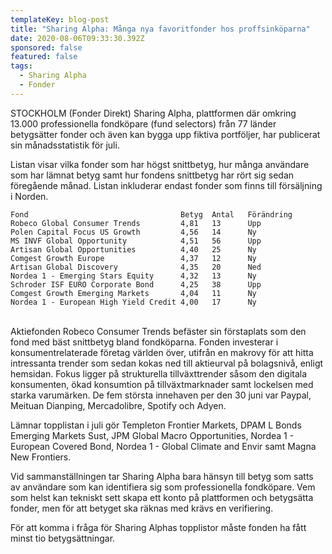```yaml
---
templateKey: blog-post
title: "Sharing Alpha: Många nya favoritfonder hos proffsinköparna"
date: 2020-08-06T09:33:30.392Z
sponsored: false
featured: false
tags:
  - Sharing Alpha
  - Fonder
---
```

STOCKHOLM (Fonder Direkt) Sharing Alpha, plattformen där omkring 13.000 professionella fondköpare (fund selectors) från 77 länder betygsätter fonder och även kan bygga upp fiktiva portföljer, har publicerat sin månadsstatistik för juli.

Listan visar vilka fonder som har högst snittbetyg, hur många användare som har lämnat betyg samt hur fondens snittbetyg har rört sig sedan föregående månad. Listan inkluderar endast fonder som finns till försäljning i Norden.

```
Fond                                  Betyg  Antal   Förändring
Robeco Global Consumer Trends         4,81   13      Upp
Polen Capital Focus US Growth         4,56   14      Ny
MS INVF Global Opportunity            4,51   56      Upp
Artisan Global Opportunities          4,40   25      Ny
Comgest Growth Europe                 4,37   12      Ny
Artisan Global Discovery              4,35   20      Ned
Nordea 1 - Emerging Stars Equity      4,32   13      Ny
Schroder ISF EURO Corporate Bond      4,25   38      Upp
Comgest Growth Emerging Markets       4,04   11      Ny
Nordea 1 - European High Yield Credit 4,00   17      Ny
```

\
Aktiefonden Robeco Consumer Trends befäster sin förstaplats som den fond med bäst snittbetyg bland fondköparna. Fonden investerar i konsumentrelaterade företag världen över, utifrån en makrovy för att hitta intressanta trender som sedan kokas ned till aktieurval på bolagsnivå, enligt hemsidan. Fokus ligger på strukturella tillväxttrender såsom den digitala konsumenten, ökad konsumtion på tillväxtmarknader samt lockelsen med starka varumärken. De fem största innehaven per den 30 juni var Paypal, Meituan Dianping, Mercadolibre, Spotify och Adyen.

Lämnar topplistan i juli gör Templeton Frontier Markets, DPAM L Bonds Emerging Markets Sust, JPM Global Macro Opportunities, Nordea 1 - European Covered Bond, Nordea 1 - Global Climate and Envir samt Magna New Frontiers.

Vid sammanställningen tar Sharing Alpha bara hänsyn till betyg som satts av användare som kan identifiera sig som professionella fondköpare. Vem som helst kan tekniskt sett skapa ett konto på plattformen och betygsätta fonder, men för att betyget ska räknas med krävs en verifiering.

För att komma i fråga för Sharing Alphas topplistor måste fonden ha fått minst tio betygsättningar.